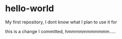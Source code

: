 # hello-world
My first repository, I dont know what I plan to use it for

this is a change I committed, hmmmmmmmmmmm.....
